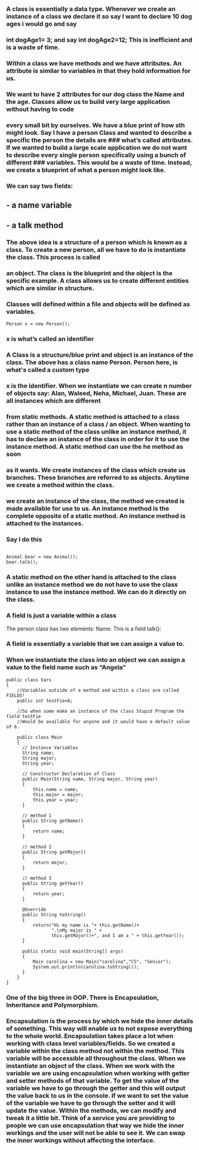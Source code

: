 ### A class is essentially a data type. Whenever we create an instance of a class we declare it so say I want to declare 10 dog ages i would go and say
### int dogAge1= 3; and say int dogAge2=12; This is inefficient and is a waste of time.
### Within a class we have methods and we have attributes. An attribute is similar to variables in that they hold information for us.
### We want to have 2 attributes for our dog class the Name and the age. Classes allow us to build very large application without having to code 
### every small bit by ourselves. We have a blue print of how sth might look. Say I have a person Class and wanted to describe a specific the person the details are  ### what’s called attributes. If we wanted to build a large scale application we do not want to describe every single person specifically using a bunch of different ### variables. This would be a waste of time. Instead, we create a blueprint of what a person might look like.
### We can say two fields:
## - a name variable
## - a talk method


### The above idea is a structure of a person which is known as a class. To create a new person, all we have to do is instantiate the class. This process is called 
### an object. The class is the blueprint and the object is the specific example. A class allows us to create different entities which are similar in structure. 
### Classes will defined within a file and objects will be defined as variables.
```
Person x = new Person();
```
### x is what’s called an identifier

### A Class is a structure/blue print and object is an instance of the class. The above has a class name Person. Person here, is what's called a custom type
### x is the identifier. When we instantiate we can create n number of objects say: Alan, Waleed, Neha, Michael, Juan. These are all instances which are different
### from static methods. A static method is attached to a class rather than an instance of a class / an object. When wanting to use a static method of the class unlike an instance method, it has to declare an instance of the class in order for it to use the instance method. A static method can use the he method as soon 
### as it wants. We create instances of the class which create us branches. These branches are referred to as objects. Anytime we create a method within the class. 
### we create an instance of the class, the method we created is made available for use to us. An instance method is the complete opposite of a static method. An instance method is attached to the instances.
### Say I do this

```

Animal bear = new Animal();
bear.talk();
```

### A static method on the other hand is attached to the class unlike an instance method we do not have to use the class instance to use the instance method. We can do it directly on the class.



### A field is just a variable within a class
The person class has two elements:
Name: This is a field 
talk(): 

### A field is essentially a variable that we can assign a value to. 
### When we instantiate the class into an object we can assign a value to the field name such as “Angela”
```
public class Vars
{
	//Variables outside of a method and within a class are called FIELDS!
	public int testFie=6;

	//So when some make an instance of the class Stupid Program the field testFie
	//Would be available for anyone and it would have a default value of 6.
	
    public class Main 
    { 
      // Instance Variables 
      String name; 
      String major; 
      String year; 

      // Constructor Declaration of Class 
      public Main(String name, String major, String year) 
      { 
          this.name = name; 
          this.major = major; 
          this.year = year; 
      } 

      // method 1 
      public String getName() 
      { 
          return name; 
      } 

      // method 2 
      public String getMajor() 
      { 
          return major; 
      } 

      // method 3 
      public String getYear() 
      { 
          return year; 
      } 

      @Override
      public String toString() 
      { 
          return("Hi my name is "+ this.getName()+ 
                 ".\nMy major is " + 
                 this.getMajor()+", and I am a " + this.getYear());
      } 
  
      public static void main(String[] args) 
      { 
          Main carolina = new Main("carolina","CS", "Senior"); 
          System.out.println(carolina.toString()); 
      }
    }
} 
```

### One of the big three in OOP. There is Encapsulation, Inheritance and Polymorphism.
### Encapsulation is the process by which we hide the inner details of something. This way will enable us to not expose everything to the whole world. Encapsulation takes place a lot when working with class level variables/fields. So we created a variable within the class method not within the method. This  variable will be  accessible all throughout the class. When we instantiate an object of the class. When we work with the variable we are using encapsulation when working with getter and setter methods of that variable. To get the value of the variable we have to go through the getter and this will output the value  back to us in the console. If we want to set the value of the variable we have to go through the setter and it will update the value. Within the methods, we can modify and tweak  it a little bit. Think of a service you are providing to people we can use encapsulation that way we hide the inner  workings and the user will not be able to see it. We can swap the inner workings without affecting the interface.
